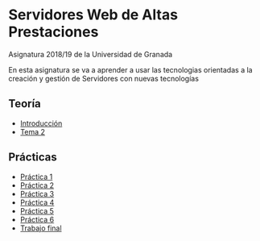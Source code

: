 # Servidores Web de Altas Prestaciones

Asignatura 2018/19 de la Universidad de Granada

En esta asignatura se va a aprender a usar las tecnologias orientadas a la creación y gestión de Servidores con nuevas tecnologías

## Teoría

- [Introducción](./doc/introduccion.md)
- [Tema 2](./doc/tema2.md)

## Prácticas

- [Práctica 1](./practica1/README.md)
- [Práctica 2](./practica2/README.md)
- [Práctica 3](./practica3/README.md)
- [Práctica 4](./practica4/README.md)
- [Práctica 5](./practica5/README.md)
- [Práctica 6](./práctica6/README.md)
- [Trabajo final](./trabajo/README.md)
